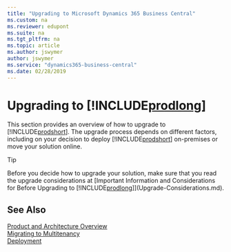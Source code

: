 ```yaml
---
title: "Upgrading to Microsoft Dynamics 365 Business Central"
ms.custom: na
ms.reviewer: edupont
ms.suite: na
ms.tgt_pltfrm: na
ms.topic: article
ms.author: jswymer
author: jswymer
ms.service: "dynamics365-business-central"
ms.date: 02/28/2019
---
```

# Upgrading to [!INCLUDE[prodlong](../developer/includes/prodlong.md)]

This section provides an overview of how to upgrade to [!INCLUDE[prodshort](../developer/includes/prodshort.md)]. The upgrade process depends on different factors, including on your decision to deploy [!INCLUDE[prodshort](../developer/includes/prodshort.md)] on-premises or move your solution online.  

> [!TIP]
> Before you decide how to upgrade your solution, make sure that you read the upgrade considerations at [Important Information and Considerations for Before Upgrading to [!INCLUDE[prodlong](../developer/includes/prodlong.md)]](Upgrade-Considerations.md).  

## See Also

[Product and Architecture Overview](../deployment/Product-and-Architecture-Overview.md)  
[Migrating to Multitenancy](../deployment/Migrating-to-Multitenancy.md)  
[Deployment](../deployment/Deployment.md)  
